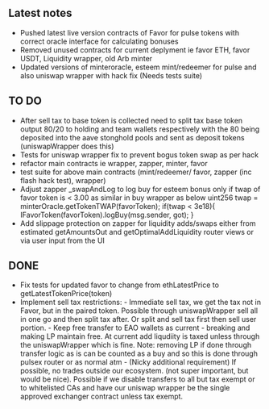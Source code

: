 ## Latest notes
- Pushed latest live version contracts of Favor for pulse tokens with correct oracle interface for calculating bonuses
- Removed unused contracts for current deplyment ie favor ETH, favor USDT, Liquidity wrapper, old Arb minter
- Updated versions of minteroracle, esteem mint/redeemer for pulse and also uniswap wrapper with hack fix (Needs tests suite)

## TO DO 

- After sell tax to base token is collected need to split tax base token output 80/20 to holding and team wallets respectively with the 80 being deposited into the aave stonghold pools and sent as deposit tokens (uniswapWrapper does this)
- Tests for uniswap wrapper fix to prevent bogus token swap as per hack
- refactor main contracts ie wrapper, zapper, minter, favor
- test suite for above main contracts (mint/redeemer/ favor, zapper (inc flash hack test), wrapper)
- Adjust zapper _swapAndLog to log buy for esteem bonus only if twap of favor token is < 3.00 as similar in buy wrapper as below
        uint256 twap = minterOracle.getTokenTWAP(favorToken);
        if(twap < 3e18){
            IFavorToken(favorToken).logBuy(msg.sender, got);
        }
- Add slippage protection on zapper for liquidity adds/swaps either from estimated getAmountsOut and getOptimalAddLiquidity router views or via user input from the UI


## DONE

- Fix tests for updated favor to change from ethLatestPrice to getLatestTokenPrice(token)
- Implement sell tax restrictions:
        - Immediate sell tax, we get the tax not in Favor, but in the paired token. Possible through uniswapWrapper sell all in one go and then split tax after. Or split and sell tax first then sell user portion.
        - Keep free transfer to EAO wallets as current
        - breaking and making LP maintain free. At current add liqudiity is taxed unless through the uniswapWrapper which is fine. Note: removing LP if done through transfer logic as is can be counted as a buy and so this is done through pulsex router or as normal atm
        - (Nicky additional requirement) If possible, no trades outside our ecosystem. (not super important, but would be nice). Possible if we disable transfers to all but tax exempt or to whitelisted CAs and have our uniswap wrapper be the single approved exchanger contract unless tax exempt.